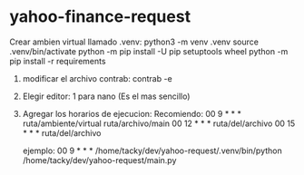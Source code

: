 # yahoo-finance-request


Crear ambien virtual llamado .venv:
python3 -m venv .venv
source .venv/bin/activate
python -m pip install -U pip setuptools wheel
python -m pip install -r requirements

1. modificar el archivo contrab:
   contrab -e
2. Elegir editor:
   1 para nano (Es el mas sencillo)
3. Agregar los horarios de ejecucion:
   Recomiendo:
   00 9 * * * ruta/ambiente/virtual ruta/archivo/main
   00 12 * * * ruta/del/archivo
   00 15 * * * ruta/del/archivo

   ejemplo:
   00 9 * * * /home/tacky/dev/yahoo-request/.venv/bin/python /home/tacky/dev/yahoo-request/main.py
